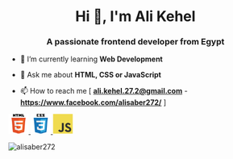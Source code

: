 <h1 align="center">Hi 👋, I'm Ali Kehel</h1>
<h3 align="center">A passionate frontend developer from Egypt</h3>

- 🌱 I’m currently learning **Web Development**

- 💬 Ask me about **HTML, CSS or JavaScript**

- 📫 How to reach me [ **ali.kehel.27.2@gmail.com** - **https://www.facebook.com/alisaber272/** ]

<!-- <h3 align="left">Connect with me:</h3> -->
<!-- <p align="left"> -->
<!-- </p> -->

<!-- <h3 align="left">Languages and Tools:</h3> -->
<p align="left"> <a href="https://www.w3.org/html/" target="_blank" rel="noreferrer"> <img src="https://raw.githubusercontent.com/devicons/devicon/master/icons/html5/html5-original-wordmark.svg" alt="html5" width="40" height="40"/> </a> <a href="https://www.w3schools.com/css/" target="_blank" rel="noreferrer"> <img src="https://raw.githubusercontent.com/devicons/devicon/master/icons/css3/css3-original-wordmark.svg" alt="css3" width="40" height="40"/> </a> <a href="https://developer.mozilla.org/en-US/docs/Web/JavaScript" target="_blank" rel="noreferrer"> <img src="https://raw.githubusercontent.com/devicons/devicon/master/icons/javascript/javascript-original.svg" alt="javascript" width="40" height="40"/> </a> </p>

<p align="left"> <img src="https://komarev.com/ghpvc/?username=alisaber272&label=Profile%20views&color=0e75b6&style=flat" alt="alisaber272" /> </p>

<!--
**alisaber272/alisaber272** is a ✨ _special_ ✨ repository because its `README.md` (this file) appears on your GitHub profile.

Here are some ideas to get you started:

- 🔭 I’m currently working on ...
- 🌱 I’m currently learning ...
- 👯 I’m looking to collaborate on ...
- 🤔 I’m looking for help with ...
- 💬 Ask me about ...
- 📫 How to reach me: ...
- 😄 Pronouns: ...
- ⚡ Fun fact: ...
-->
